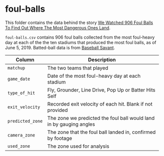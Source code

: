 # foul-balls
 
This folder contains the data behind the story [We Watched 906 Foul Balls To Find Out Where The Most Dangerous Ones Land](https://fivethirtyeight.com/features/we-watched-906-foul-balls-to-find-out-where-the-most-dangerous-ones-land/).
 
`foul-balls.csv` contains 906 foul balls collected from the most foul-heavy day at each of the the ten stadiums that produced the most foul balls, as of June 5, 2019. Batted-ball data is from [Baseball Savant](https://baseballsavant.mlb.com/statcast_search?hfPT=&hfAB=&hfBBT=&hfPR=foul%7C&hfZ=&stadium=&hfBBL=&hfNewZones=&hfGT=R%7C&hfC=&hfSea=2019%7C&hfSit=&player_type=pitcher&hfOuts=&opponent=&pitcher_throws=&batter_stands=&hfSA=&game_date_gt=&game_date_lt=2019-06-05&hfInfield=&team=&position=&hfOutfield=&hfRO=&home_road=&hfFlag=&hfPull=&metric_1=&hfInn=&min_pitches=0&min_results=0&group_by=venue&sort_col=pitches&player_event_sort=h_launch_speed&sort_order=desc&min_pas=0#results). 
 
Column | Description
-------|-------------
`matchup` | The two teams that played
`game_date`| Date of the most foul-heavy day at each stadium
`type_of_hit` | Fly, Grounder, Line Drive, Pop Up or Batter Hits Self
`exit_velocity` | Recorded exit velocity of each hit. Blank if not provided
`predicted_zone` | The zone we predicted the foul ball would land in by gauging angles
`camera_zone` | The zone that the foul ball landed in, confirmed by footage
`used_zone` | The zone used for analysis 
 
